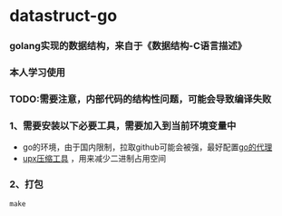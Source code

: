 # datastruct-go
### golang实现的数据结构，来自于《数据结构-C语言描述》
### 本人学习使用

### TODO:需要注意，内部代码的结构性问题，可能会导致编译失败

### 1、需要安装以下必要工具，需要加入到当前环境变量中
* go的环境，由于国内限制，拉取github可能会被强，最好配置[go的代理](https://goproxy.cn/)
* [upx压缩工具](https://github.com/upx/upx/releases) ，用来减少二进制占用空间

### 2、打包
```
make
```




